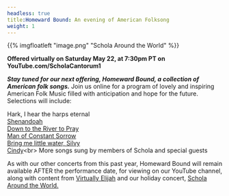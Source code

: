 ```yaml
---
headless: true
title:Homeward Bound: An evening of American Folksong
weight: 1
---
```


{{% imgfloatleft "image.png" "Schola Around the World" %}}

**Offered virtually on Saturday May 22, at 7:30pm PT on YouTube.com/ScholaCantorum1**



**_Stay tuned for our next offering, Homeward Bound, a collection of American folk songs._**
Join us online for a program of lovely and inspiring American Folk Music filled with anticipation and hope for the future. Selections will include: 
 
Hark, I hear the harps eternal<br>
[Shenandoah](https://en.wikipedia.org/wiki/Oh_Shenandoah)<br>
[Down to the River to Pray](https://en.wikipedia.org/wiki/Down_in_the_River_to_Pray)<br>
[Man of Constant Sorrow](https://en.wikipedia.org/wiki/Man_of_Constant_Sorrow)<br>
[Bring me little water, Silvy](http://www.debisimons.com/bring-me-a-little-water-sylvie/)<br>
[Cindy](https://en.wikipedia.org/wiki/Cindy_(folk_song))<br>
More songs sung by members of Schola and special guests
 
As with our other concerts from this past year, Homeward Bound will remain available AFTER the performance date, for viewing on our YouTube channel, along with content from [Virtually Elijah](https://youtu.be/mbdE2IhkWwY) and our holiday concert, [Schola Around the World.](https://youtu.be/6NW1lALW6as)
